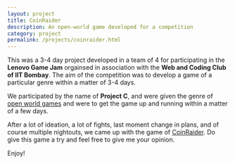 ```yaml
---
layout: project
title: CoinRaider
description: An open-world game developed for a competition
category: project
permalink: /projects/coinraider.html
---
```


This was a 3-4 day project developed in a team of 4 for participating in the **Lenovo Game Jam** orgainsed in association with the **Web and Coding Club of IIT Bombay**. The aim of the competition was to develop a game of a particular genre within a matter of 3-4 days.

We participated by the name of **Project C**, and were given the genre of [open world games]( https://en.wikipedia.org/wiki/Open_world ) and were to get the game up and running within a matter of a few days. 

After a lot of ideation, a lot of fights, last moment change in plans, and of course multiple nightouts, we came up with the game of [CoinRaider]( https://github.com/sravps7/Project-C ). Do give this game a try and feel free to give me your opinion.

Enjoy! 